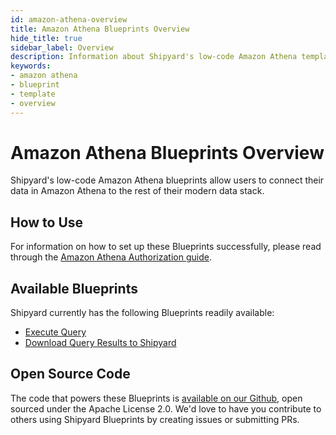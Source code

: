 ```yaml
---
id: amazon-athena-overview
title: Amazon Athena Blueprints Overview
hide_title: true
sidebar_label: Overview
description: Information about Shipyard's low-code Amazon Athena templates.
keywords:
- amazon athena
- blueprint
- template
- overview
---
```


# Amazon Athena Blueprints Overview

Shipyard's low-code Amazon Athena blueprints allow users to connect their data in Amazon Athena to the rest of their modern data stack.


## How to Use
For information on how to set up these Blueprints successfully, please read through the [Amazon Athena Authorization guide](amazon-athena-authorization.md).


## Available Blueprints
Shipyard currently has the following Blueprints readily available: 
- [Execute Query](amazon-athena-execute-query.md)
- [Download Query Results to Shipyard](amazon-athena-store-query-results-as-csv.md)

## Open Source Code
The code that powers these Blueprints is [available on our Github](https://www.shipyardapp.com/docs/blueprint-library/amazon-athena), open sourced under the Apache License 2.0. We'd love to have you contribute to others using Shipyard Blueprints by creating issues or submitting PRs.
